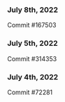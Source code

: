 ### July 8th, 2022

Commit #167503

### July 5th, 2022

Commit #314353


### July 4th, 2022

Commit #72281
